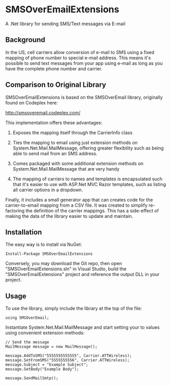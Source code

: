 SMSOverEmailExtensions
======================

A .Net library for sending SMS/Text messages via E-mail

Background
--------------
In the US, cell carriers allow conversion of e-mail to SMS using a fixed mapping of phone number to special e-mail address. This means it's possible to send text messages from your app using e-mail as long as you have the complete phone number and carrier.

Comparison to Original Library
--------------------
SMSOverEmailExtensions is based on the SMSOverEmail library, originally found on Codeplex here:

http://smsoveremail.codeplex.com/

This implementation offers these advantages:

1) Exposes the mapping itself through the CarrierInfo class

2) Ties the mapping to email using just extension methods on System.Net.Mail.MailMessage, offering greater flexibility such as being able to send mail from an SMS address.

3) Comes packaged with some additional extension methods on System.Net.Mail.MailMessage that are very handy

4) The mapping of carriers to names and templates is encapsulated such that it's easier to use with ASP.Net MVC Razor templates, such as listing all carrier options in a dropdown.

Finally, it includes a small generator app that can creates code for the carrier-to-email mapping from a CSV file. It was created to simplify re-factoring the definition of the carrier mappings. This has a side-effect of making the data of the library easier to update and maintain.

Installation
--------------------
The easy way is to install via NuGet:

```
Install-Package SMSOverEmailExtensions
```

Conversely, you may download the Git repo, then open "SMSOverEmailExtensions.sln" in Visual Studio, build the "SMSOverEmailExtensions" project and reference the output DLL in your project.

Usage
--------------------
To use the library, simply include the library at the top of the file:

```CSharp
using SMSOverEmail;
```

Instantiate System.Net.Mail.MailMessage and start setting your to values using convenient extension methods:

```CSharp
// Send the message
MailMessage message = new MailMessage();

message.AddToSMS("5555555555555", Carrier.ATTWireless);
message.SetFromSMS("5555555556", Carrier.ATTWireless);
message.Subject = "Example Subject";
message.SetBody("Example Body");

message.SendMailSmtp();
```
